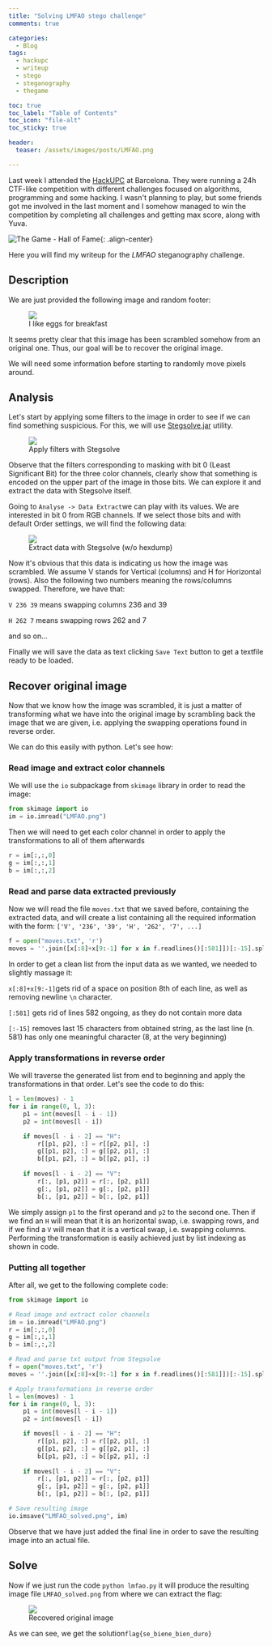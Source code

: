 ```yaml
---
title: "Solving LMFAO stego challenge"
comments: true

categories:
  - Blog
tags:
  - hackupc
  - writeup
  - stego
  - steganography
  - thegame

toc: true
toc_label: "Table of Contents"
toc_icon: "file-alt"
toc_sticky: true

header:
  teaser: /assets/images/posts/LMFAO.png

---
```


Last week I attended the [HackUPC](https://hackupc.com/) at Barcelona. They were running a 24h CTF-like competition with different challenges focused on algorithms, programming and some hacking. I wasn't planning to play, but some friends got me involved in the last moment and I somehow managed to win the competition by completing all challenges and getting max score, along with Yuva.

![The Game - Hall of Fame](/assets/images/posts/TheGame_HOF.jpg){: .align-center}

Here you will find my writeup for the *LMFAO* steganography challenge.

## Description

We are just provided the following image and random footer:

<figure class="align-center" style="width: 300px">
    <a href="/assets/images/posts/LMFAO.png"><img src="/assets/images/posts/LMFAO.png"></a>
    <figcaption>I like eggs for breakfast</figcaption>
</figure>

It seems pretty clear that this image has been scrambled somehow from an original one. Thus, our goal will be to recover the original image.

We will need some information before starting to randomly move pixels around.

## Analysis

Let's start by applying some filters to the image in order to see if we can find something suspicious. For this, we will use [Stegsolve.jar](http://www.caesum.com/handbook/Stegsolve.jar) utility.

<figure class="align-center" style="width:300px">
    <a href="/assets/images/posts/LMFAO_stegsolve_1.gif"><img src="/assets/images/posts/LMFAO_stegsolve_1.gif"></a>
    <figcaption>Apply filters with Stegsolve</figcaption>
</figure>

Observe that the filters corresponding to masking with bit 0 (Least Significant Bit) for the three color channels, clearly show that something is encoded on the upper part of the image in those bits. We can explore it and extract the data with Stegsolve itself.

Going to `Analyse -> Data Extract`we can play with its values. We are interested in bit 0 from RGB channels. If we select those bits and with default Order settings, we will find the following data:

<figure class="align-center">
    <a href="/assets/images/posts/LMFAO_stegsolve_2.png"><img src="/assets/images/posts/LMFAO_stegsolve_2.png"></a>
    <figcaption>Extract data with Stegsolve (w/o hexdump)</figcaption>
</figure>

Now it's obvious that this data is indicating us how the image was scrambled. We assume V stands for Vertical (columns) and H for Horizontal (rows). Also the following two numbers meaning the rows/columns swapped. Therefore, we have that:

`V 236 39` means swapping columns 236 and 39

`H 262 7` means swapping rows 262 and 7

and so on...

Finally we will save the data as text clicking `Save Text` button to get a textfile ready to be loaded.

## Recover original image

Now that we know how the image was scrambled, it is just a matter of transforming what we have into the original image by scrambling back the image that we are given, i.e. applying the swapping operations found in reverse order.

We can do this easily with python. Let's see how:

### Read image and extract color channels

We will use the `io` subpackage from `skimage` library in order to read the image:

```python
from skimage import io
im = io.imread("LMFAO.png")
```

Then we will need to get each color channel in order to apply the transformations to all of them afterwards

```python
r = im[:,:,0]
g = im[:,:,1]
b = im[:,:,2]
```

### Read and parse data extracted previously

Now we will read the file `moves.txt` that we saved before, containing the extracted data, and will create a list containing all the required information with the form: `['V', '236', '39', 'H', '262', '7', ...]`

```python
f = open("moves.txt", 'r')
moves = ''.join([x[:8]+x[9:-1] for x in f.readlines()[:581]])[:-15].split()
```

In order to get a clean list from the input data as we wanted, we needed to slightly massage it:

`x[:8]+x[9:-1]`gets rid of a space on position 8th of each line, as well as removing newline `\n` character.

`[:581]` gets rid of lines 582 ongoing, as they do not contain more data

`[:-15]` removes last 15 characters from obtained string, as the last line (n. 581) has only one meaningful character (8, at the very beginning)

### Apply transformations in reverse order

We will traverse the generated list from end to beginning and apply the transformations in that order. Let's see the code to do this:

```python
l = len(moves) - 1
for i in range(0, l, 3):
    p1 = int(moves[l - i - 1])
    p2 = int(moves[l - i])

    if moves[l - i - 2] == "H":
        r[[p1, p2], :] = r[[p2, p1], :]
        g[[p1, p2], :] = g[[p2, p1], :]
        b[[p1, p2], :] = b[[p2, p1], :]
    
    if moves[l - i - 2] == "V":
        r[:, [p1, p2]] = r[:, [p2, p1]]
        g[:, [p1, p2]] = g[:, [p2, p1]]
        b[:, [p1, p2]] = b[:, [p2, p1]]
```

We simply assign `p1` to the first operand and `p2` to the second one. Then if we find an `H` will mean that it is an horizontal swap, i.e. swapping rows, and if we find a `V` will mean that it is a vertical swap, i.e. swapping columns. Performing the transformation is easily achieved just by list indexing as shown in code.

### Putting all together

After all, we get to the following complete code:

```python
from skimage import io

# Read image and extract color channels
im = io.imread("LMFAO.png")
r = im[:,:,0]
g = im[:,:,1]
b = im[:,:,2]

# Read and parse txt output from Stegsolve
f = open("moves.txt", 'r')
moves = ''.join([x[:8]+x[9:-1] for x in f.readlines()[:581]])[:-15].split()

# Apply transformations in reverse order
l = len(moves) - 1
for i in range(0, l, 3):
    p1 = int(moves[l - i - 1])
    p2 = int(moves[l - i])

    if moves[l - i - 2] == "H":
        r[[p1, p2], :] = r[[p2, p1], :]
        g[[p1, p2], :] = g[[p2, p1], :]
        b[[p1, p2], :] = b[[p2, p1], :]
    
    if moves[l - i - 2] == "V":
        r[:, [p1, p2]] = r[:, [p2, p1]]
        g[:, [p1, p2]] = g[:, [p2, p1]]
        b[:, [p1, p2]] = b[:, [p2, p1]]

# Save resulting image
io.imsave("LMFAO_solved.png", im)
```

Observe that we have just added the final line in order to save the resulting image into an actual file. 

## Solve

Now if we just run the code `python lmfao.py` it will produce the resulting image file `LMFAO_solved.png` from where we can extract the flag:

<figure class="align-center" style="width: 300px">
    <a href="/assets/images/posts/LMFAO_solved.png"><img src="/assets/images/posts/LMFAO_solved.png"></a>
    <figcaption>Recovered original image</figcaption>
</figure>

As we can see, we get the solution`flag{se_biene_bien_duro}` 





